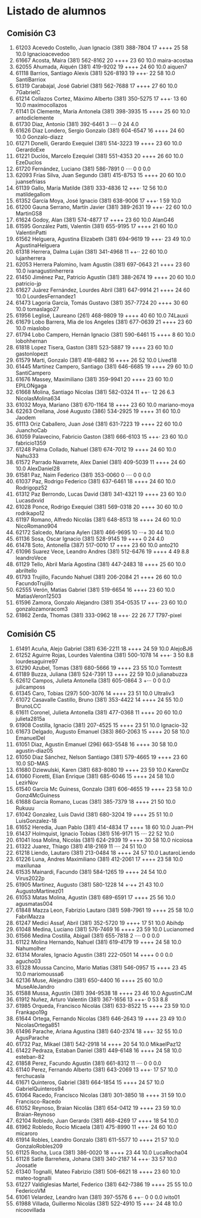 # Listado de alumnos

## Comisión C3
01.  61203  Acevedo Costello, Juan Ignacio       (381) 388-7804   17  ++++        25  58  10.0  Ignacioacevedoo
02.  61667  Acosta, Maira                        (381) 562-8162   20  ++++        23  60  10.0  maira-acostaa
03.  62055  Ahumada, Aiquén                      (381) 419-9202   19  ++++        24  60  10.0  aiquen7
04.  61118  Barrios, Santiago Alexis             (381) 526-8193   19  +++·        22  58  10.0  SantiBarriox
05.  61319  Carabajal, José Gabriel              (381) 562-7688   17  ++++        27  60  10.0  7GabrielC
06.  61214  Collazos Cortez, Máximo Alberto      (381) 350-5275   17  +++·        13  60  10.0  maximocollazos
07.  61141  Di Clemente, María Antonela          (381) 398-3935   15  ++++        25  60  10.0  antodiclemente
08.  61730  Diaz, Antonio                        (381) 392-6461    3  ····         0  24   4.0  
09.  61626  Diaz Londero, Sergio Gonzalo         (381) 604-6547   16  ++++        24  60  10.0  Gonzalo-diazz
10.  61271  Donelli, Gerardo Exequiel            (381) 514-3223   19  ++++        23  60  10.0  GerardoExe
11.  61221  Duclós, Marcelo Ezequiel             (381) 551-4353   20  ++++        26  60  10.0  EzeDuclos
12.  61720  Fernández, Luciano                   (381) 586-7891    0  ····         0   0   0.0  
13.  62093  Frías Silva, Juan Segundo            (381) 415-8753   15  ++++        20  60  10.0  juansefriass
14.  61139  Gallo, María Matilde                 (381) 333-4836   12  +++·        12  56  10.0  matildegallom
15.  61352  García Moya, José Ignacio            (381) 638-9006   17  +++·         1  59  10.0  
16.  61200  Gauna Serrano, Martín Javier         (381) 389-2631   19  +++·        22  60  10.0  MartinGS8
17.  61624  Godoy, Alan                          (381) 574-4877   17  ++++        23  60  10.0  AlanG46
18.  61595  González Patti, Valentín             (381) 655-9195   17  ++++        21  60  10.0  ValentinPatti
19.  61562  Helguera, Agustina Elizabeth         (381) 694-9619   19  +++·        23  49  10.0  AgustinaHelguera
20.  61318  Herrera, Dalma Luján                 (381) 341-4968   11  ++··        22  60  10.0  lujanherrera
21.  62053  Herrera Palomino, Ivam Agustín       (381) 697-0643   21  ++++        23  60  10.0  ivanagustinherrera
22.  61450  Jiménez Paz, Patricio Agustín        (381) 388-2674   19  ++++        20  60  10.0  patricio-jp
23.  61627  Juárez Fernández, Lourdes Abril      (381) 647-9914   21  ++++        24  60  10.0  LourdesFernandez1
24.  61473  Lagoria García, Tomás Gustavo        (381) 357-7724   20  ++++        30  60  10.0  tomaslago27
25.  61956  Leglisé, Laureano                    (261) 468-9809   19  ++++        40  60  10.0  74Lauxii
26.  61679  Lobo Barrera, Mia de los Angeles     (381) 677-0639   21  ++++        23  60  10.0  miaslobo
27.  61794  Lobo Campero, Hernán Ignacio         (381) 590-6461   15  ++++         8  60  10.0  lobohhernan
28.  61818  Lopez Tisera, Gaston                 (381) 523-5887   19  ++++        23  60  10.0  gastonlopezt
29.  61579  Marti, Gonzalo                       (381) 418-6882   16  ++++        26  52  10.0  Lived18
30.  61445  Martínez Campero, Santiago           (381) 646-6685   19  ++++        29  60  10.0  SantiCampero
31.  61676  Massey, Maximiliano                  (381) 359-9941   20  ++++        23  60  10.0  EPILONgaga
32.  61668  Molina, Santiago Nicolas             (381) 582-0324   11  ++··        12  26   6.3  NicolasMolina634
33.  61032  Moya, Mariano                        (381) 670-1164   18  ++++        23  60  10.0  mariano-moya
34.  62263  Orellana, José Augusto               (386) 534-2925   19  ++++        31  60  10.0  Jaodem
35.  61113  Oriz Caballero, Juan José            (381) 631-7223   19  ++++        22  60  10.0  JuanchoCab
36.  61059  Palavecino, Fabricio Gaston          (381) 666-6103   15  +++·        23  60  10.0  fabricio1359
37.  61248  Palma Collado, Nahuel                (381) 674-7012   19  ++++        24  60  10.0  Nahu333
38.  61572  Parrado Navarrete, Alex Daniel       (381) 409-5039   11  ++++        24  60  10.0  AlexDaniel28
39.  61581  Paz, Naim Federico                   (381) 353-0060    0  ····         0   0   0.0  
40.  61037  Paz, Rodrigo Federico                (381) 637-6461   18  ++++        24  60  10.0  Rodrigopz52
41.  61312  Paz Berrondo, Lucas David            (381) 341-4321   19  ++++        23  60  10.0  Lucasdxvid
42.  61028  Ponce, Rodrigo Exequiel              (381) 569-0318   20  ++++        30  60  10.0  rodrikapo12
43.  61197  Romano, Alfredo Nicolás              (381) 648-8513   18  ++++        24  60  10.0  NicoRomano904
44.  62172  Salcedo, Mariana Aylen               (381) 466-9695   10  ···+        30  44  10.0  
45.  61136  Sosa, Oscar Ignacio                  (381) 528-9145   19  ++++         0  24   4.0  
46.  61478  Soto, Antonella                      (387) 517-0010   17  ++++        23  60  10.0  anto210
47.  61096  Suarez Vece, Leandro Andres          (381) 512-6476   19  ++++         4  49   8.8  leandroVece
48.  61129  Tello, Abril María Agostina          (381) 447-2483   18  ++++        25  60  10.0  abriltello
49.  61793  Trujillo, Facundo Nahuel             (381) 206-2084   21  ++++        26  60  10.0  FacundoTrujillo
50.  62555  Verón, Matias Gabriel                (381) 519-6654   16  ++++        23  60  10.0  MatiasVeron12503
51.  61596  Zamora, Gonzalo Alejandro            (381) 354-0535   17  +++·        23  60  10.0  gonzalozamoracom3
52.  61862  Zerda, Thomas                        (381) 333-0962   18  +++·        22  26   7.7  T797-pixel

## Comisión C5
01.  61491  Acuña, Alejo Gabriel                 (381) 636-2211   18  ++++        24  59  10.0  AlejoBJ6
02.  61252  Aguirre Rojas, Lourdes Valentina     (381) 500-1078   14  +++·         3  50   8.8  lourdesaguirre97
03.  61290  Azubel, Tomas                        (381) 680-5666   19  ++++        23  55  10.0  Tomtestt
04.  61189  Buzza, Juliana                       (381) 524-7391   13  ++++        22  59  10.0  julianabuzza
05.  62612  Campos, Julieta Antonella            (381) 605-0864    3  +···         0   0   0.0  julicamposs
06.  61345  Caro, Tobias                         (297) 500-3076   14  ++++        23  51  10.0  Ultraliv3
07.  61072  Casavalle Castillo, Bruno            (381) 353-4422   14  ++++        24  55  10.0  BrunoLCC
08.  61611  Coronel, Julieta Antonella           (381) 477-0368   11  ++++        20  60  10.0  julieta2815a
09.  61908  Costilla, Ignacio                    (381) 207-4525   15  ++++        23  51  10.0  Ignacio-32
10.  61673  Delgado, Augusto Emanuel             (383) 860-2063   15  ++++        20  58  10.0  EmanuelDel
11.  61051  Diaz, Agustin Emanuel                (296) 663-5548   16  ++++        30  58  10.0  agustin-diaz05
12.  61050  Diaz Sánchez, Nelson Santiago        (381) 579-4665   19  ++++        23  60  10.0  SD-MAS
13.  61680  Dziewulski, Karen                    (381) 683-8080   19  ++++        23  59  10.0  KarenDz
14.  61060  Fioretti, Elian Enrique              (381) 685-6046   15  ++++        24  58  10.0  LezirNov
15.  61540  Garcia Mc Guiness, Gonzalo           (381) 606-4655   19  ++++        23  58  10.0  Gonz4McGuiness
16.  61688  García Romano, Lucas                 (381) 385-7379   18  ++++        21  50  10.0  Rukuuu
17.  61042  Gonzalez, Luis David                 (381) 680-3204   19  ++++        25  51  10.0  LuisGonzalez-18
18.  61652  Heredia, Juan Pablo                  (381) 414-4834   17  ++++        18  60  10.0  Juan-PH
19.  61437  Holmquist, Ignacio Tobias            (381) 516-9171   15  ····        22  52  10.0  
20.  61041  Iosa Molina, Nicolás                 (381) 624-2939   19  ++++        30  58  10.0  nicoiosa
21.  61322  Juarez, Thiago                       (381) 418-2169   11  ····        24  51  10.0  
22.  61218  Liendo, Lautaro                      (381) 213-0484   18  ++++        24  57  10.0  LautaroLiendo
23.  61226  Luna, Andres Maximiliano             (381) 412-2061   17  ++++        23  58  10.0  maxilunaa
24.  61535  Mainardi, Facundo                    (381) 584-1265   19  ++++        24  54  10.0  Virus2022p
25.  61905  Martinez, Augusto                    (381) 580-1228   14  +·++        21  43  10.0  AugustoMartinez01
26.  61053  Matas Molina, Agustín                (381) 689-6591   17  ++++        25  56  10.0  agusmatas004
27.  61848  Mazza Leon, Fabrizio Lautaro         (381) 598-7961   19  ++++        25  58  10.0  FabriMazza
28.  61247  Medici Assaf, Abril                  (381) 352-5720   19  ++++        17  51  10.0  Abihdp
29.  61048  Medina, Luciano                      (381) 576-7469   16  ++++        23  59  10.0  Lucianomed
30.  61566  Medina Costilla, Abigail             (381) 655-7818    2  ····         0   0   0.0  
31.  61122  Molina Hernando, Nahuel              (381) 619-4179   19  ++++        24  58  10.0  Nahumolher
32.  61314  Morales, Ignacio Agustin             (381) 222-0501   14  ++++         0   0   0.0  agucho03
33.  61328  Moussa Cancino, Mario Matias         (381) 546-0957   15  ++++        23  45  10.0  mariomoussa6
34.  62136  Muse, Alejandro                      (381) 650-4400   16  ++++        25  60  10.0  MuseAleJandro
35.  61588  Mussa, Agustín                       (381) 394-9538   18  ++++        23  46  10.0  AgustinCJM
36.  61912  Nuñez, Arturo Valentin               (381) 367-1656   13  +++·         0  53   8.8  
37.  61985  Orqueda, Francisco Nicolás           (381) 633-8522   15  ++++        23  59  10.0  Frankapo19g
38.  61644  Ortega, Fernando Nicolas             (381) 646-2643   19  ++++        23  49  10.0  NicolasOrtega851
39.  61496  Parache, Ariana Agustina             (381) 640-2374   18  +++·        32  55  10.0  AgusParache
40.  61732  Paz, Mikael                          (381) 542-2918   14  ++++        20  54  10.0  MikaelPaz12
41.  61422  Pedraza, Estaban Daniel              (381) 449-6148   16  ++++        24  58  10.0  esteban-82
42.  61858  Perez, Facundo Agustin               (381) 661-8312   11  ····         0   0   0.0  
43.  61140  Perez, Fernando Alberto              (381) 643-2069   13  +++·        17  57  10.0  ferchucasla
44.  61671  Quinteros, Gabriel                   (381) 664-1854   15  ++++        24  57  10.0  GabrielQuinteros94
45.  61064  Racedo, Francisco Nicolas            (381) 301-3850   18  ++++        31  59  10.0  Francisco-Racedo
46.  61052  Reynoso, Braian Nicolás              (381) 654-0412   19  ++++        23  59  10.0  Braian-Reynoso
47.  62104  Robledo, Juan Gerardo                (381) 468-4269   17  ++++        18  54  10.0  
48.  61962  Robledo, Rocio Micaela               (381) 475-8990   11  +++·        24  60  10.0  micaroro
49.  61914  Robles, Leandro Gonzalo              (381) 611-5577   10  ++++        21  57  10.0  GonzaloRobles209
50.  61125  Rocha, Luca                          (381) 386-0020   18  ++++        23  44  10.0  LucaRocha04
51.  61128  Satle Barreñera, Johana              (381) 340-2187   14  +++·        33  57  10.0  Joosatle
52.  61340  Tognalli, Mateo Fabrizio             (381) 506-6621   18  ++++        23  60  10.0  mateo-tognalli
53.  61227  Valdiglesias Martel, Federico        (381) 642-7386   19  ++++        25  55  10.0  FedericoVM
54.  61061  Velardez, Leandro Ivan               (381) 397-5576    6  ++··         0   0   0.0  ivito01
55.  61988  Villada, Guillermo Nicolás           (381) 522-4910   15  +++·        24  48  10.0  nicoovillada
